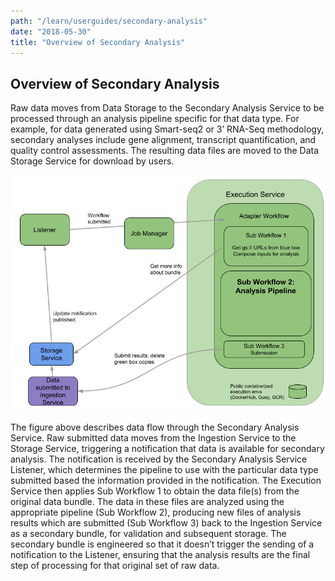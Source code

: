 ```yaml
---
path: "/learn/userguides/secondary-analysis"
date: "2018-05-30"
title: "Overview of Secondary Analysis"
---
```

## Overview of Secondary Analysis

Raw data moves from Data Storage  to the Secondary Analysis Service to be processed through an analysis pipeline specific for that data type. For example, for data generated using Smart-seq2 or 3’ RNA-Seq methodology, secondary analyses include gene alignment, transcript quantification, and quality control assessments. The resulting data files are moved to the Data Storage Service for download by users.

![Secondary Analysis Service Workflow](_images/secondary_anal_fig.png)


The figure above describes data flow through the Secondary Analysis Service. Raw submitted data moves from the Ingestion Service to the Storage Service, triggering a notification that data is available for secondary analysis. The notification is received by the Secondary Analysis Service Listener, which determines the pipeline to use with the particular data type submitted based the information provided in the notification. The Execution Service then applies Sub Workflow 1 to obtain the data file(s) from the original data bundle. The data in these files are analyzed using the appropriate pipeline (Sub Workflow 2), producing new files of analysis results which are submitted (Sub Workflow 3) back to the Ingestion Service as a secondary bundle, for validation and subsequent storage. The secondary bundle is engineered so that it doesn’t trigger the sending of a notification to the Listener, ensuring that the analysis results are the final step of processing for that original set of raw data.
